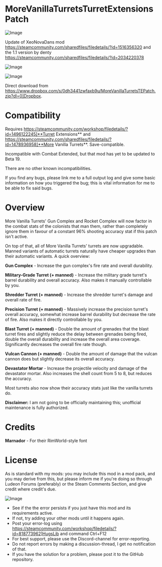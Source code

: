 # MoreVanillaTurretsTurretExtensionsPatch

![Image](https://i.imgur.com/buuPQel.png)

Update of XeoNovaDans mod
https://steamcommunity.com/sharedfiles/filedetails/?id=1516356320
and the 1.1 version by denty
https://steamcommunity.com/sharedfiles/filedetails/?id=2034220378

![Image](https://i.imgur.com/pufA0kM.png)

	
![Image](https://i.imgur.com/Z4GOv8H.png)

Direct download from https://www.dropbox.com/s/0dh3441zwfaxb9u/MoreVanillaTurretsTEPatch.zip?dl=0]Dropbox.

# **Compatibility**

Requires https://steamcommunity.com/workshop/filedetails/?id=1496122245]**Turret Extensions** and https://steamcommunity.com/sharedfiles/filedetails/?id=1478936958]**More Vanilla Turrets**. Save-compatible.

Incompatible with Combat Extended, but that mod has yet to be updated to Beta 19.

There are no other known incompatibilities.

If you find any bugs, please link me to a full output log and give some basic information on how you triggered the bug; this is vital information for me to be able to fix said bugs.

# **Overview**

More Vanilla Turrets' Gun Complex and Rocket Complex will now factor in the combat stats of the colonists that man them, rather than completely ignore them in favour of a constant 96% shooting accuracy stat if this patch isn't active.

On top of that, all of More Vanilla Turrets' turrets are now upgradable. Manned variants of automatic turrets naturally have cheaper upgrades than their automatic variants. A quick overview:

**Gun Complex** - Increase the gun complex's fire rate and overall durability.

**Military-Grade Turret (+ manned)** - Increase the military grade turret's barrel durability and overall accuracy. Also makes it manually controllable by you.

**Shredder Turret (+ manned)** - Increase the shredder turret's damage and overall rate of fire.

**Precision Turret (+ manned)** - Massively increase the precision turret's overall accuracy, somewhat increase barrel durability but decrease the rate of fire. Also makes it directly controllable by you.

**Blast Turret (+ manned)** - Double the amount of grenades that the blast turret fires and slightly reduce the delay between grenades being fired, double the overall durability and increase the overall area coverage. Significantly decreases the overall fire rate though.

**Vulcan Cannon (+ manned)** - Double the amount of damage that the vulcan cannon does but slightly decrease its overall accuracy.

**Devastator Mortar** - Increase the projectile velocity and damage of the devastator mortar. Also increases the shell count from 5 to 8, but reduces the accuracy.

Most turrets also now show their accuracy stats just like the vanilla turrets do.

**Disclaimer:** I am not going to be officially maintaining this; unofficial maintenance is fully authorized.

# **Credits**

**Marnador** - For their RimWorld-style font

# **License**

As is standard with my mods: you may include this mod in a mod pack, and you may derive from this, but please inform me if you're doing so through Ludeon Forums (preferably) or the Steam Comments Section, and give credit where credit's due.

![Image](https://i.imgur.com/PwoNOj4.png)



-  See if the the error persists if you just have this mod and its requirements active.
-  If not, try adding your other mods until it happens again.
-  Post your error-log using https://steamcommunity.com/workshop/filedetails/?id=818773962]HugsLib and command Ctrl+F12
-  For best support, please use the Discord-channel for error-reporting.
-  Do not report errors by making a discussion-thread, I get no notification of that.
-  If you have the solution for a problem, please post it to the GitHub repository.


